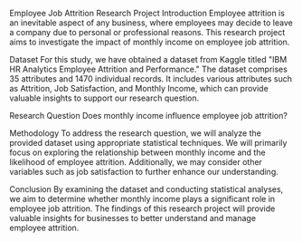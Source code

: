 Employee Job Attrition Research Project
Introduction
Employee attrition is an inevitable aspect of any business, where employees may decide to leave a company due to personal or professional reasons. This research project aims to investigate the impact of monthly income on employee job attrition.

Dataset
For this study, we have obtained a dataset from Kaggle titled "IBM HR Analytics Employee Attrition and Performance." The dataset comprises 35 attributes and 1470 individual records. It includes various attributes such as Attrition, Job Satisfaction, and Monthly Income, which can provide valuable insights to support our research question.

Research Question
Does monthly income influence employee job attrition?

Methodology
To address the research question, we will analyze the provided dataset using appropriate statistical techniques. We will primarily focus on exploring the relationship between monthly income and the likelihood of employee attrition. Additionally, we may consider other variables such as job satisfaction to further enhance our understanding.

Conclusion
By examining the dataset and conducting statistical analyses, we aim to determine whether monthly income plays a significant role in employee job attrition. The findings of this research project will provide valuable insights for businesses to better understand and manage employee attrition.
